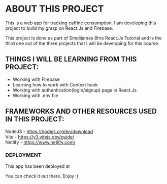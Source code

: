 # ABOUT THIS PROJECT

This is a web app for tracking caffine consumption. I am developing this project to build my grasp on React.Js and Firebase.

This project is done as part of Smolijames 8hrs React.Js Tutorial and is the third one out of the three projects that I will be developing for this course.

## THINGS I WILL BE LEARNING FROM THIS PROJECT:

- Working with Firebase
- Learning how to work with Context hook
- Working with authentication(login/signup) page in React.Js
- Working with .env file

## FRAMEWORKS AND OTHER RESOURCES USED IN THIS PROJECT:

NodeJS - https://nodejs.org/en/download  
Vite - https://v3.vitejs.dev/guide/  
Netlify - https://www.netlify.com/  

### DEPLOYMENT

This app has been deployed at  

You can check it out there. Enjoy :)

